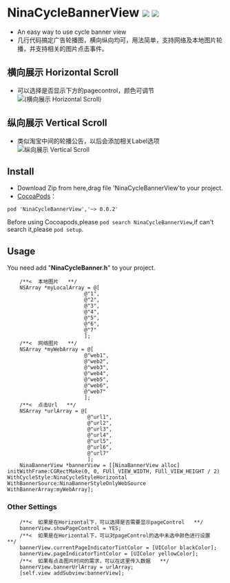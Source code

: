 # NinaCycleBannerView ![](http://cocoapod-badges.herokuapp.com/v/NinaCycleBannerView/badge.png) ![](http://cocoapod-badges.herokuapp.com/p/NinaCycleBannerView/badge.png)
* An easy way to use cycle banner view
* 几行代码搞定广告轮播图，横向纵向均可，用法简单，支持网络及本地图片轮播，并支持相关的图片点击事件。

## <a id="横向展示 Horizontal Scroll"></a> 横向展示 Horizontal Scroll
* 可以选择是否显示下方的pagecontrol，颜色可调节
![(横向展示 Horizontal Scroll)](https://github.com/RamWire/NinaCycleBannerView/blob/master/Demo/gifs/NinaCycleBannerView1.gif) 
    
## <a id="纵向展示 Vertical Scroll"></a> 纵向展示 Vertical Scroll
* 类似淘宝中间的轮播公告，以后会添加相关Label选项
![纵向展示 Vertical Scroll](https://github.com/RamWire/NinaCycleBannerView/blob/master/Demo/gifs/NinaCycleBannerView2.gif)
    
## Install
- Download Zip from here,drag file 'NinaCycleBannerView'to your project.
- [CocoaPods](https://cocoapods.org/)：
```
pod 'NinaCycleBannerView','~> 0.0.2' 
```
Before using Cocoapods,please `pod search NinaCycleBannerView`,if can't search it,please `pod setup`.

## Usage
You need add "**NinaCycleBanner.h**" to your project.
```objc
    /**<  本地图片   **/
    NSArray *myLocalArray = @[
                         @"1",
                         @"2",
                         @"3",
                         @"4",
                         @"5",
                         @"6",
                         @"7"
                         ];
    /**<  网络图片   **/
    NSArray *myWebArray = @[
                         @"web1",
                         @"web2",
                         @"web3",
                         @"web4",
                         @"web5",
                         @"web6",
                         @"web7"
                         ];
    /**<  点击Url   **/
    NSArray *urlArray = @[
                          @"url1",
                          @"url2",
                          @"url3",
                          @"url4",
                          @"url5",
                          @"url6",
                          @"url7"
                          ];
    NinaBannerView *bannerView = [[NinaBannerView alloc] initWithFrame:CGRectMake(0, 0, FUll_VIEW_WIDTH, FUll_VIEW_HEIGHT / 2) WithCycleStyle:NinaCycleStyleHorizontal WithBannerSource:NinaBannerStyleOnlyWebSource WithBannerArray:myWebArray];
```
### Other Settings
```objc
    /**<  如果是在Horizontal下，可以选择是否需要显示pageControl   **/
    bannerView.showPageControl = YES;
    /**<  如果是在Horizontal下，可以对pageControl的选中未选中颜色进行设置   **/
    bannerView.currentPageIndicatorTintColor = [UIColor blackColor];
    bannerView.pageIndicatorTintColor = [UIColor yellowColor];
    /**<  如果有点击图片时间的需求，可以在这里传入数据   **/
    bannerView.bannerUrlArray = urlArray;    
    [self.view addSubview:bannerView];
```
